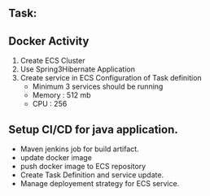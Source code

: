 Task:
--------
Docker Activity
----------------

1) Create ECS Cluster
2) Use Spring3Hibernate Application
3) Create service in ECS
    Configuration of Task definition
    - Minimum 3 services should be running
    - Memory : 512 mb
    - CPU : 256
    
 Setup CI/CD for java application.
 ---------------------------------
 
 - Maven jenkins job for build artifact.
 - update docker image
 - push docker image to ECS repository
 - Create Task Definition and service update.
 - Manage deployement strategy for ECS service.
 


